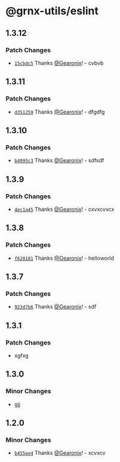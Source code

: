 # @grnx-utils/eslint

## 1.3.12

### Patch Changes

- [`15cbdc5`](https://github.com/Gearonix/grnx-utils/commit/15cbdc556996942980cfe3ffbcb9673e52e047e5) Thanks [@Gearonix](https://github.com/Gearonix)! - cvbvb

## 1.3.11

### Patch Changes

- [`d351259`](https://github.com/Gearonix/grnx-utils/commit/d351259bde4fafcc989e78a31a6eed68dc4f5ef1) Thanks [@Gearonix](https://github.com/Gearonix)! - dfgdfg

## 1.3.10

### Patch Changes

- [`b4995c3`](https://github.com/Gearonix/grnx-utils/commit/b4995c378e5b1b13b9e738d83a8390d7dc5bbbd6) Thanks [@Gearonix](https://github.com/Gearonix)! - sdfsdf

## 1.3.9

### Patch Changes

- [`4ec1a45`](https://github.com/Gearonix/grnx-utils/commit/4ec1a452f7d168919c47f93ce5d1826bc07058ed) Thanks [@Gearonix](https://github.com/Gearonix)! - cxvxcvvcx

## 1.3.8

### Patch Changes

- [`f628181`](https://github.com/Gearonix/grnx-utils/commit/f628181f28b86f6f33f1f82d8c8b6574d611c1fa) Thanks [@Gearonix](https://github.com/Gearonix)! - helloworld

## 1.3.7

### Patch Changes

- [`923d7b6`](https://github.com/Gearonix/grnx-utils/commit/923d7b6801759004be2b58f1f50669b9ef874cef) Thanks [@Gearonix](https://github.com/Gearonix)! - sdf

## 1.3.1

### Patch Changes

- xgfxg

## 1.3.0

### Minor Changes

- gjj

## 1.2.0

### Minor Changes

- [`b455ee4`](https://github.com/Gearonix/grnx-utils/commit/b455ee490abd3b26745a70610115189142189539) Thanks [@Gearonix](https://github.com/Gearonix)! - xcvxcv
